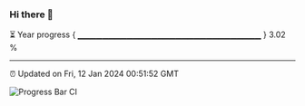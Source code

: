 ### Hi there 👋

⏳ Year progress { ▁▁▁▁▁▁▁▁▁▁▁▁▁▁▁▁▁▁▁▁▁▁▁▁▁▁▁▁▁▁ } 3.02 %

---

⏰ Updated on Fri, 12 Jan 2024 00:51:52 GMT

![Progress Bar CI](https://github.com/liununu/liununu/workflows/Progress%20Bar%20CI/badge.svg)
